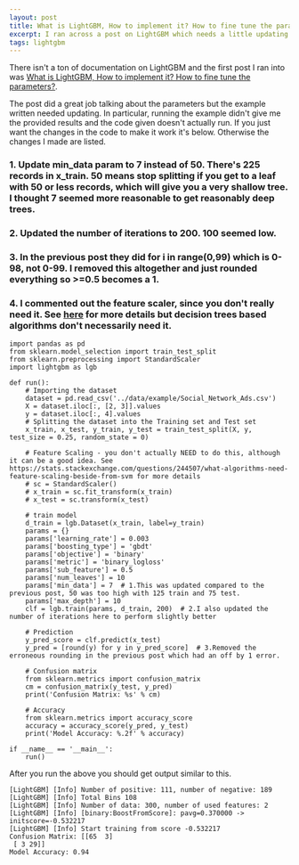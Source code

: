 ```yaml
---
layout: post
title: What is LightGBM, How to implement it? How to fine tune the parameters? Updated.
excerpt: I ran across a post on LightGBM which needs a little updating to make work.
tags: lightgbm
---
```


There isn't a ton of documentation on LightGBM and the first post I ran into was [What is LightGBM, How to implement it? How to fine tune the parameters?](https://medium.com/@pushkarmandot/https-medium-com-pushkarmandot-what-is-lightgbm-how-to-implement-it-how-to-fine-tune-the-parameters-60347819b7fc). 

The post did a great job talking about the parameters but the example written needed updating. In particular, running the example didn't give me the provided results and the code given doesn't actually run. If you just want the changes in the code to make it work it's below. Otherwise the changes I made are listed.

### 1. Update min_data param to 7 instead of 50. There's 225 records in x_train. 50 means stop splitting if you get to a leaf with 50 or less records, which will give you a very shallow tree. I thought 7 seemed more reasonable to get reasonably deep trees.

### 2. Updated the number of iterations to 200. 100 seemed low.

### 3. In the previous post they did for i in range(0,99) which is 0-98, not 0-99. I removed this altogether and just rounded everything so >=0.5 becomes a 1.

### 4. I commented out the feature scaler, since you don't really need it. See [here](https://stats.stackexchange.com/questions/244507/what-algorithms-need-feature-scaling-beside-from-svm) for more details but decision trees based algorithms don't necessarily need it.


```
import pandas as pd
from sklearn.model_selection import train_test_split
from sklearn.preprocessing import StandardScaler
import lightgbm as lgb

def run():
    # Importing the dataset
    dataset = pd.read_csv('../data/example/Social_Network_Ads.csv')
    X = dataset.iloc[:, [2, 3]].values
    y = dataset.iloc[:, 4].values
    # Splitting the dataset into the Training set and Test set
    x_train, x_test, y_train, y_test = train_test_split(X, y, test_size = 0.25, random_state = 0)

    # Feature Scaling - you don't actually NEED to do this, although it can be a good idea. See https://stats.stackexchange.com/questions/244507/what-algorithms-need-feature-scaling-beside-from-svm for more details
    # sc = StandardScaler()
    # x_train = sc.fit_transform(x_train)
    # x_test = sc.transform(x_test)

    # train model
    d_train = lgb.Dataset(x_train, label=y_train)
    params = {}
    params['learning_rate'] = 0.003
    params['boosting_type'] = 'gbdt'
    params['objective'] = 'binary'
    params['metric'] = 'binary_logloss'
    params['sub_feature'] = 0.5
    params['num_leaves'] = 10
    params['min_data'] = 7  # 1.This was updated compared to the previous post, 50 was too high with 125 train and 75 test.
    params['max_depth'] = 10
    clf = lgb.train(params, d_train, 200)  # 2.I also updated the number of iterations here to perform slightly better

    # Prediction
    y_pred_score = clf.predict(x_test)
    y_pred = [round(y) for y in y_pred_score]  # 3.Removed the erroneous rounding in the previous post which had an off by 1 error.

    # Confusion matrix
    from sklearn.metrics import confusion_matrix
    cm = confusion_matrix(y_test, y_pred)
    print('Confusion Matrix: %s' % cm)

    # Accuracy
    from sklearn.metrics import accuracy_score
    accuracy = accuracy_score(y_pred, y_test)
    print('Model Accuracy: %.2f' % accuracy)

if __name__ == '__main__':
    run()
```




After you run the above you should get output similar to this.

```
[LightGBM] [Info] Number of positive: 111, number of negative: 189
[LightGBM] [Info] Total Bins 108
[LightGBM] [Info] Number of data: 300, number of used features: 2
[LightGBM] [Info] [binary:BoostFromScore]: pavg=0.370000 -> initscore=-0.532217
[LightGBM] [Info] Start training from score -0.532217
Confusion Matrix: [[65  3]
 [ 3 29]]
Model Accuracy: 0.94
```